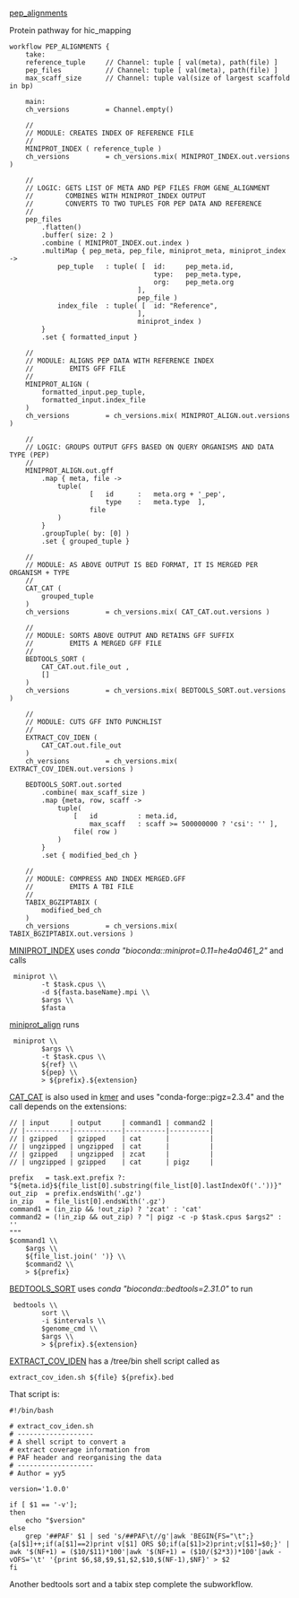[pep_alignments](https://github.com/sanger-tol/treeval/blob/dev/subworkflows/local/pep_alignments.nf)

Protein pathway for hic_mapping

```
workflow PEP_ALIGNMENTS {
    take:
    reference_tuple     // Channel: tuple [ val(meta), path(file) ]
    pep_files           // Channel: tuple [ val(meta), path(file) ]
    max_scaff_size      // Channel: tuple val(size of largest scaffold in bp)

    main:
    ch_versions         = Channel.empty()

    //
    // MODULE: CREATES INDEX OF REFERENCE FILE
    //
    MINIPROT_INDEX ( reference_tuple )
    ch_versions         = ch_versions.mix( MINIPROT_INDEX.out.versions )

    //
    // LOGIC: GETS LIST OF META AND PEP FILES FROM GENE_ALIGNMENT
    //        COMBINES WITH MINIPROT_INDEX OUTPUT
    //        CONVERTS TO TWO TUPLES FOR PEP DATA AND REFERENCE
    //
    pep_files
        .flatten()
        .buffer( size: 2 )
        .combine ( MINIPROT_INDEX.out.index )
        .multiMap { pep_meta, pep_file, miniprot_meta, miniprot_index ->
            pep_tuple   : tuple( [  id:     pep_meta.id,
                                    type:   pep_meta.type,
                                    org:    pep_meta.org
                                ],
                                pep_file )
            index_file  : tuple( [  id: "Reference",
                                ],
                                miniprot_index )
        }
        .set { formatted_input }

    //
    // MODULE: ALIGNS PEP DATA WITH REFERENCE INDEX
    //         EMITS GFF FILE
    //
    MINIPROT_ALIGN (
        formatted_input.pep_tuple,
        formatted_input.index_file
    )
    ch_versions         = ch_versions.mix( MINIPROT_ALIGN.out.versions )

    //
    // LOGIC: GROUPS OUTPUT GFFS BASED ON QUERY ORGANISMS AND DATA TYPE (PEP)
    //
    MINIPROT_ALIGN.out.gff
        .map { meta, file ->
            tuple(
                    [   id      :   meta.org + '_pep',
                        type    :   meta.type  ],
                    file
            )
        }
        .groupTuple( by: [0] )
        .set { grouped_tuple }

    //
    // MODULE: AS ABOVE OUTPUT IS BED FORMAT, IT IS MERGED PER ORGANISM + TYPE
    //
    CAT_CAT (
        grouped_tuple
    )
    ch_versions         = ch_versions.mix( CAT_CAT.out.versions )

    //
    // MODULE: SORTS ABOVE OUTPUT AND RETAINS GFF SUFFIX
    //         EMITS A MERGED GFF FILE
    //
    BEDTOOLS_SORT (
        CAT_CAT.out.file_out ,
        []
    )
    ch_versions         = ch_versions.mix( BEDTOOLS_SORT.out.versions )

    //
    // MODULE: CUTS GFF INTO PUNCHLIST
    //
    EXTRACT_COV_IDEN (
        CAT_CAT.out.file_out
    )
    ch_versions         = ch_versions.mix( EXTRACT_COV_IDEN.out.versions )

    BEDTOOLS_SORT.out.sorted
        .combine( max_scaff_size )
        .map {meta, row, scaff ->
            tuple(
                [   id          : meta.id,
                    max_scaff   : scaff >= 500000000 ? 'csi': '' ],
                file( row )
            )
        }
        .set { modified_bed_ch }

    //
    // MODULE: COMPRESS AND INDEX MERGED.GFF
    //         EMITS A TBI FILE
    //
    TABIX_BGZIPTABIX (
        modified_bed_ch
    )
    ch_versions         = ch_versions.mix( TABIX_BGZIPTABIX.out.versions )
```

[MINIPROT_INDEX](https://github.com/sanger-tol/treeval/blob/dev/modules/nf-core/miniprot/index/main.nf) uses *conda "bioconda::miniprot=0.11=he4a0461_2"* and calls

```
 miniprot \\
        -t $task.cpus \\
        -d ${fasta.baseName}.mpi \\
        $args \\
        $fasta
```
[miniprot_align](https://github.com/sanger-tol/treeval/blob/dev/modules/nf-core/miniprot/align/main.nf) runs

```
 miniprot \\
        $args \\
        -t $task.cpus \\
        ${ref} \\
        ${pep} \\
        > ${prefix}.${extension}
```

[CAT_CAT](https://github.com/sanger-tol/treeval/blob/dev/modules/nf-core/cat/cat/main.nf) is also used in [kmer](kmer) and uses "conda-forge::pigz=2.3.4" and the call depends on the extensions:

    // | input     | output     | command1 | command2 |
    // |-----------|------------|----------|----------|
    // | gzipped   | gzipped    | cat      |          |
    // | ungzipped | ungzipped  | cat      |          |
    // | gzipped   | ungzipped  | zcat     |          |
    // | ungzipped | gzipped    | cat      | pigz     |

    prefix   = task.ext.prefix ?: "${meta.id}${file_list[0].substring(file_list[0].lastIndexOf('.'))}"
    out_zip  = prefix.endsWith('.gz')
    in_zip   = file_list[0].endsWith('.gz')
    command1 = (in_zip && !out_zip) ? 'zcat' : 'cat'
    command2 = (!in_zip && out_zip) ? "| pigz -c -p $task.cpus $args2" : ''
    """
    $command1 \\
        $args \\
        ${file_list.join(' ')} \\
        $command2 \\
        > ${prefix}

[BEDTOOLS_SORT](https://github.com/sanger-tol/treeval/blob/dev/modules/nf-core/bedtools/sort/main.nf) uses *conda "bioconda::bedtools=2.31.0"* to run

```
 bedtools \\
        sort \\
        -i $intervals \\
        $genome_cmd \\
        $args \\
        > ${prefix}.${extension}
```

[EXTRACT_COV_IDEN](https://github.com/sanger-tol/treeval/blob/dev/modules/local/extract_cov_iden.nf) has a /tree/bin shell script called as

```
extract_cov_iden.sh ${file} ${prefix}.bed
```

That script is:
```
#!/bin/bash

# extract_cov_iden.sh
# -------------------
# A shell script to convert a
# extract coverage information from
# PAF header and reorganising the data
# -------------------
# Author = yy5

version='1.0.0'

if [ $1 == '-v'];
then
    echo "$version"
else
    grep '##PAF' $1 | sed 's/##PAF\t//g'|awk 'BEGIN{FS="\t";}{a[$1]++;if(a[$1]==2)print v[$1] ORS $0;if(a[$1]>2)print;v[$1]=$0;}' | awk '$(NF+1) = ($10/$11)*100'|awk '$(NF+1) = ($10/($2*3))*100'|awk -vOFS='\t' '{print $6,$8,$9,$1,$2,$10,$(NF-1),$NF}' > $2
fi
```

Another bedtools sort and a tabix step complete the subworkflow.

